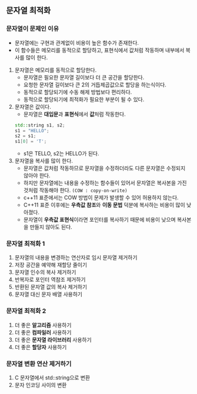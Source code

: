 ## 문자열 최적화
### 문자열이 문제인 이유
- 문자열에는 구현과 관계없이 비용이 높은 함수가 존재한다.
- 이 함수들은 메모리를 동적으로 할당하고, 표현식에서 값처럼 작동하며 내부에서 복사를 많이 한다.

1. 문자열은 메모리를 동적으로 할당한다.
    - 문자열은 필요한 문자열 길이보다 더 큰 공간을 할당한다.
    - 요청한 문자열 길이보다 큰 2의 거듭제곱값으로 할당을 하는식이다.
    - 동적으로 할당되기에 수동 해제 방법보다 편리하다.
    - 동적으로 할당되기에 최적화가 필요한 부분이 될 수 있다.
2. 문자열은 값이다.
    - 문자열은 **대입문**과 **표현식**에서 **값**처럼 작동한다.
    ```cpp
    std::string s1, s2;
    s1 = "HELLO";
    s2 = s1;
    s1[0] = 'T'; 
    ```
    - s1은 TELLO, s2는 HELLO가 된다.
3. 문자열을 복사를 많이 한다.
    - 문자열은 값처럼 작동하므로 문자열을 수정하더라도 다른 문자열은 수정되지 않아야 한다.
    - 하지만 문자열에는 내용을 수정하는 함수들이 있어서 문자열은 복사본을 가진 것처럼 작동해야 한다. `(COW : copy-on-write)`
    - c++11 표준에서는 COW 방법이 문제가 발생할 수 있어 허용하지 않는다.
    - C++11 표준 이후에는 **우측값 참조**와 **이동 문법** 덕분에 복사하는 비용이 많이 낮아졌다.
    - 문자열이 **우측값 표현식**이라면 포인터를 복사하기 때문에 비용이 낮으며 복사본을 만들지 않아도 된다.

### 문자열 최적화 1
1. 문자열의 내용을 변경하는 연산자로 임시 문자열 제거하기
2. 저장 공간을 예약해 재할당 줄이기
3. 문자열 인수의 복사 제거하기
4. 반복자로 포인터 역참조 제거하기
5. 반환된 문자열 값의 복사 제거하기
6. 문자열 대신 문자 배열 사용하기

### 문자열 최적화 2
1. 더 좋은 **알고리즘** 사용하기
2. 더 좋은 **컴파일러** 사용하기
3. 더 좋은 **문자열 라이브러리** 사용하기
4. 더 좋은 **할당자** 사용하기

### 문자열 변환 연산 제거하기
1. C 문자열에서 std::string으로 변환
2. 문자 인코딩 사이의 변환
